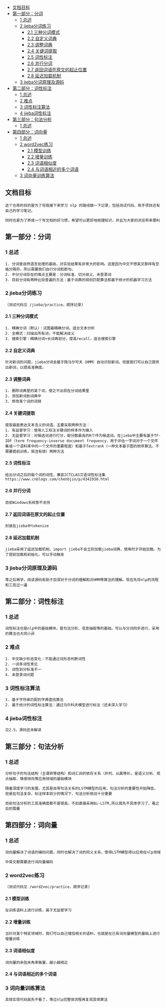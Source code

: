 - [文档目标](#文档目标)
- [第一部分：分词](#第一部分分词)
  - [1 总述](#1-总述)
  - [2 jieba分词练习](#2-jieba分词练习)
    - [2.1 三种分词模式](#21-三种分词模式)
    - [2.2 自定义词典](#22-自定义词典)
    - [2.3 调整词典](#23-调整词典)
    - [2.4 关键词提取](#24-关键词提取)
    - [2.5 词性标注](#25-词性标注)
    - [2.6 并行分词](#26-并行分词)
    - [2.7 返回词语在原文的起止位置](#27-返回词语在原文的起止位置)
    - [2.8 延迟加载机制](#28-延迟加载机制)
  - [3 jieba分词原理及源码](#3-jieba分词原理及源码)
- [第二部分：词性标注](#第二部分词性标注)
  - [1 总述](#1-总述-1)
  - [2 难点](#2-难点)
  - [3 词性标注算法](#3-词性标注算法)
  - [4 jieba词性标注](#4-jieba词性标注)
- [第三部分：句法分析](#第三部分句法分析)
  - [1 总述](#1-总述-2)
- [第四部分：词向量](#第四部分词向量)
  - [1 总述](#1-总述-3)
  - [2 word2vec练习](#2-word2vec练习)
    - [2.1 模型训练](#21-模型训练)
    - [2.2 增量训练](#22-增量训练)
    - [2.3 词语相似度](#23-词语相似度)
    - [2.4 与词语相近的多个词语](#24-与词语相近的多个词语)
  - [3 词向量训练算法](#3-词向量训练算法)

## 文档目标
    这个仓库的目的是为了将我接下来学习 nlp 的路线做一下记录，包括测试代码、练手项目还有自己的学习笔记。

    同时也是为了养成一个写文档的好习惯，希望可以更好地梳理知识，并且为大家的浏览带来便利

## 第一部分：分词

### 1 总述
    1. 分词是自然语言处理的基础，对实验结果有非常大的影响。这是因为中文不想英文那样有空格分隔符，所以需要我们自行分词和断句。
    2. 中分分词存在的难点主要是：分词标准、切分歧义、未登录词
    3. 目前分词有两种比较普遍的方法：基于词典的规则匹配算法和基于统计的机器学习方法

### 2 jieba分词练习
    （测试代码见 /jieba/practice，顺序记录)

#### 2.1 三种分词模式
    1. 精确分词（默认）：试图最精确分词，适合文本分析
    2. 全模式：扫描出所有词，不能解决歧义
    3. 搜索引擎：精确分词+长词再划分，提高recall，适合搜索引擎

#### 2.2 自定义词典
    针对新词的问题，jieba分词会基于隐马尔可夫（HMM）自动识别新词。但是我们可以自己提供出新词，以提高准确度。

#### 2.3 调整词典
    1. 删除词典里的某个词，使之不出现在分词结果里
    2. 添加新词到词典中
    3. 修改某个词的词频

#### 2.4 关键词提取
    提取最能表达文本含义的词语，主要采取两种方法：
    1. 有监督学习：使用人工标注关键词的样本作为输入
    2. 无监督学习：对候选词进行打分，取分数最高的K个作为候选词。在jieba中主要有基于TF-IDF（term frequency-inverse document frequency，用于评估一字词对于一个文件集或一个语料库中的一个文件的重要程度）和基于Textrank（一种文本基于图的排序算法，不需要提前训练，简洁有效）两种方法

#### 2.5 词性标注
    给出分词之后的每个词的词性，兼容ICTCLAS汉语词性标注集
    https://www.cnblogs.com/chenbjin/p/4341930.html

#### 2.6 并行分词
    目前Windows系统暂不支持

#### 2.7 返回词语在原文的起止位置
    封装在jieba中tokenize

#### 2.8 延迟加载机制
    jieba采用了延迟加载机制，import jieba不会立刻加载jieba词典，使用时才开始加载。为了提前加载和初始化，可以手动触发

### 3 jieba分词原理及源码
    等之后再学，阅读源码有助于加深对于分词的理解和对HMM等算法的理解。现在先将nlp的流程和工具过一遍

## 第二部分：词性标注

### 1 总述
    词性标注也是nlp中的基础模块，是句法分析、信息抽取等的基础。可以与分词同步进行，采用的算法也大同小异

### 2 难点
    1. 中文缺少形态变化：不能通过词形态判断词性
    2. 一词多词性常见
    3. 词性划分标准不一
    4. 未登录词问题

### 3 词性标注算法
    1. 基于字符串匹配的字典查找算法
    2. 基于统计的词性标注算法：通过马尔科夫模型进行标注（还未深入学习）

### 4 jieba词性标注
    见2.5，源码还未解读

## 第三部分：句法分析

### 1 总述
    分析句子的句法结构（主谓宾等结构）和词汇间的依存关系（并列、从属等0）。是语义分析、观点抽取、情感倾向等应用领域的基础模块

    随着深度学习的发展，尤其是自带句法关系的LSTM模型的应用，句法分析的重要性开始降低，但是在句法复杂、标注样本较少的情况下，句法分析依旧十分重要

    目前句法分析的工具准确度都不是很高，不如直接采用Bi-LSTM,所以我先不具体学习了，看之后的需要

## 第四部分：词向量

### 1 总述
    词向量解决了词语的编码问题，同时也解决了词的同义关系，使得LSTM模型得以应用在nlp领域
    
    中英文都需要进行词向量编码

### 2 word2vec练习
    （测试代码见 /word2vec/practice，顺序记录)

#### 2.1 模型训练
    在训练语料上进行训练，属于无监督学习

#### 2.2 增量训练
    当针对某个特定领域时，我们可以自己增加相关的语料，也就是在已有词向量模型的基础上进行增量训练

#### 2.3 词语相似度
    词向量的余弦夹角来衡量，越小越相近

#### 2.4 与词语相近的多个词语

### 3 词向量训练算法
    具体实现代码就先不看了，等过nlp完整体流程再复现具体算法







